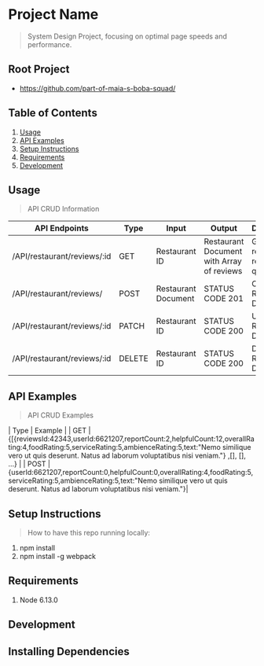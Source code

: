 # Project Name

> System Design Project, focusing on optimal page speeds and performance.


## Root Project

  - https://github.com/part-of-maia-s-boba-squad/


## Table of Contents

1. [Usage](#Usage)
1. [API Examples](#APIExamples)
1. [Setup Instructions](#setupinstructions)
1. [Requirements](#requirements)
1. [Development](#development)


## Usage

> API CRUD Information

| API Endpoints               | Type   | Input               | Output                                    | Description                         |
| --------------------------- | ------ | ------------------- | ----------------------------------------- | ----------------------------------- |
| /API/restaurant/reviews/:id | GET    | Restaurant ID       | Restaurant Document with Array of reviews | Gets reviews for restaurant queried |
| /API/restaurant/reviews/    | POST   | Restaurant Document | STATUS CODE 201                           | Create a Restaurant Document        |
| /API/restaurant/reviews/:id | PATCH  | Restaurant ID       | STATUS CODE 200                           | Update a Restaurant Document        |
| /API/restaurant/reviews/:id | DELETE | Restaurant ID       | STATUS CODE 200                           | Delete a Restaurant Document        |

## API Examples

> API CRUD Examples

| Type | Example |
| GET | {[{reviewsId:42343,userId:6621207,reportCount:2,helpfulCount:12,overallRating:4,foodRating:5,serviceRating:5,ambienceRating:5,text:"Nemo similique vero ut quis deserunt. Natus ad laborum voluptatibus nisi veniam."} ,[<review2>], [<review3>], ...} |
| POST | {userId:6621207,reportCount:0,helpfulCount:0,overallRating:4,foodRating:5,serviceRating:5,ambienceRating:5,text:"Nemo similique vero ut quis deserunt. Natus ad laborum voluptatibus nisi veniam."}|

## Setup Instructions

> How to have this repo running locally:
1. npm install 
1. npm install -g webpack


## Requirements

1. Node 6.13.0


## Development

## Installing Dependencies
